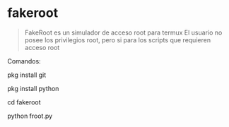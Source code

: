 # fakeroot

>FakeRoot es un simulador de acceso root para termux
>El usuario no posee los privilegios root, pero si para los scripts que requieren acceso root


Comandos:


pkg install git

pkg install python

cd fakeroot

python froot.py
